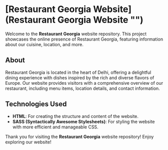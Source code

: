 # [Restaurant Georgia Website](Restaurant Georgia Website "")

Welcome to the **Restaurant Georgia** website repository. This project showcases the online presence of Restaurant Georgia, featuring information about our cuisine, location, and more.

## About

Restaurant Georgia is located in the heart of Delhi, offering a delightful dining experience with dishes inspired by the rich and diverse flavors of Europe. Our website provides visitors with a comprehensive overview of our restaurant, including menu items, location details, and contact information.

## Technologies Used

- **HTML**: For creating the structure and content of the website.
- **SASS (Syntactically Awesome Stylesheets)**: For styling the website with more efficient and manageable CSS.


Thank you for visiting the **Restaurant Georgia** website repository! Enjoy exploring our website!
